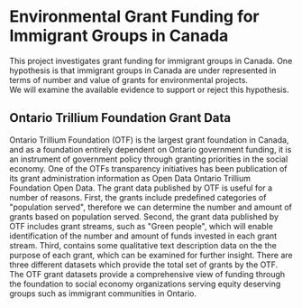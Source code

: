 # Environmental Grant Funding for Immigrant Groups in Canada

This project investigates grant funding for immigrant groups in Canada.
One hypothesis is that immigrant groups in Canada are under represented in terms of number and value of grants for environmental projects.  
We will examine the available evidence to support or reject this hypothesis.

## Ontario Trillium Foundation Grant Data

Ontario Trillium Foundation (OTF) is the largest grant foundation in Canada, and as a foundation entirely dependent on Ontario government funding, it is an instrument of government policy through granting priorities in the social economy.
One of the OTFs transparency initiatives has been publication of its grant administration information as Open Data Ontario Trillium Foundation Open Data.
The grant data published by OTF is useful for a number of reasons. First, the grants include predefined categories of "population served", therefore we can determine the number and amount of grants based on population served.
Second, the grant data published by OTF includes grant streams, such as "Green people", which will enable identification of the number and amount of funds invested in each grant stream.
Third, contains some qualitative text description data on the the purpose of each grant, which can be examined for further insight.
There are three different datasets which provide the total set of grants by the OTF.
The OTF grant datasets provide a comprehensive view of funding through the foundation to social economy organizations serving equity deserving groups such as immigrant communities in Ontario.

 

